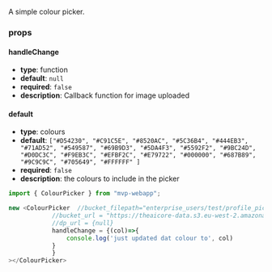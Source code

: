 A simple colour picker.

### props

#### handleChange
- **type**: function
- **default**: `null`
- **required**: `false`
- **description**: Callback function for image uploaded

#### default
- **type**: colours
- **default**: `["#D54230", "#C91C5E", "#8520AC", "#5C36B4", "#444EB3", 
                         "#71AD52", "#549587", "#69B9D3", "#5DA4F3", "#5592F2",
                         "#9BC24D", "#D0DC3C", "#F9EB3C", "#EFBF2C", "#E79722",
                         "#000000", "#687B89", "#9C9C9C", "#705649", "#FFFFFF"
                        ]`
- **required**: `false`
- **description**: the colours to include in the picker

``` jsx
import { ColourPicker } from "mvp-webapp";

new <ColourPicker  //bucket_filepath="enterprise_users/test/profile_pic"
            //bucket_url = "https://theaicore-data.s3.eu-west-2.amazonaws.com/public/"
            //dp_url = {null}
            handleChange = {(col)=>{
                console.log('just updated dat colour to', col)
            }
            }
></ColourPicker>
```
